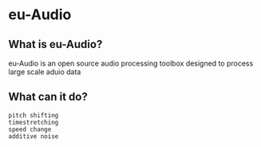 # eu-Audio
## What is eu-Audio?
eu-Audio is an open source audio processing toolbox designed to process large scale aduio data
## What can it do?
    pitch shifting
    timestretching
    speed change
    additive noise


